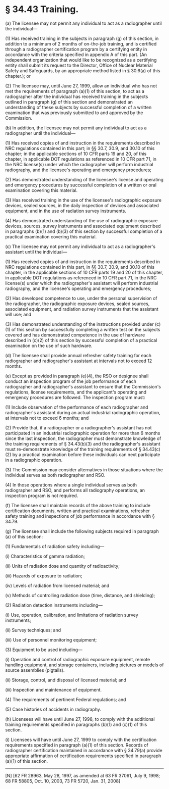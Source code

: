 # § 34.43   Training.

(a) The licensee may not permit any individual to act as a radiographer until the individual—


(1) Has received training in the subjects in paragraph (g) of this section, in addition to a minimum of 2 months of on-the-job training, and is certified through a radiographer certification program by a certifying entity in accordance with the criteria specified in appendix A of this part. (An independent organization that would like to be recognized as a certifying entity shall submit its request to the Director, Office of Nuclear Material Safety and Safeguards, by an appropriate method listed in § 30.6(a) of this chapter.); or


(2) The licensee may, until June 27, 1999, allow an individual who has not met the requirements of paragraph (a)(1) of this section, to act as a radiographer after the individual has received training in the subjects outlined in paragraph (g) of this section and demonstrated an understanding of these subjects by successful completion of a written examination that was previously submitted to and approved by the Commission.


(b) In addition, the licensee may not permit any individual to act as a radiographer until the individual—


(1) Has received copies of and instruction in the requirements described in NRC regulations contained in this part; in §§ 30.7, 30.9, and 30.10 of this chapter; in the applicable sections of 10 CFR parts 19 and 20, of this chapter, in applicable DOT regulations as referenced in 10 CFR part 71, in the NRC license(s) under which the radiographer will perform industrial radiography, and the licensee's operating and emergency procedures;


(2) Has demonstrated understanding of the licensee's license and operating and emergency procedures by successful completion of a written or oral examination covering this material.


(3) Has received training in the use of the licensee's radiographic exposure devices, sealed sources, in the daily inspection of devices and associated equipment, and in the use of radiation survey instruments.


(4) Has demonstrated understanding of the use of radiographic exposure devices, sources, survey instruments and associated equipment described in paragraphs (b)(1) and (b)(3) of this section by successful completion of a practical examination covering this material.


(c) The licensee may not permit any individual to act as a radiographer's assistant until the individual—


(1) Has received copies of and instruction in the requirements described in NRC regulations contained in this part, in §§ 30.7, 30.9, and 30.10 of this chapter, in the applicable sections of 10 CFR parts 19 and 20 of this chapter, in applicable DOT regulations as referenced in 10 CFR part 71, in the NRC license(s) under which the radiographer's assistant will perform industrial radiography, and the licensee's operating and emergency procedures;


(2) Has developed competence to use, under the personal supervision of the radiographer, the radiographic exposure devices, sealed sources, associated equipment, and radiation survey instruments that the assistant will use; and


(3) Has demonstrated understanding of the instructions provided under (c)(1) of this section by successfully completing a written test on the subjects covered and has demonstrated competence in the use of hardware described in (c)(2) of this section by successful completion of a practical examination on the use of such hardware.


(d) The licensee shall provide annual refresher safety training for each radiographer and radiographer's assistant at intervals not to exceed 12 months.


(e) Except as provided in paragraph (e)(4), the RSO or designee shall conduct an inspection program of the job performance of each radiographer and radiographer's assistant to ensure that the Commission's regulations, license requirements, and the applicant's operating and emergency procedures are followed. The inspection program must:


(1) Include observation of the performance of each radiographer and radiographer's assistant during an actual industrial radiographic operation, at intervals not to exceed 6 months; and


(2) Provide that, if a radiographer or a radiographer's assistant has not participated in an industrial radiographic operation for more than 6 months since the last inspection, the radiographer must demonstrate knowledge of the training requirements of § 34.43(b)(3) and the radiographer's assistant must re-demonstrate knowledge of the training requirements of § 34.43(c)(2) by a practical examination before these individuals can next participate in a radiographic operation.


(3) The Commission may consider alternatives in those situations where the individual serves as both radiographer and RSO.


(4) In those operations where a single individual serves as both radiographer and RSO, and performs all radiography operations, an inspection program is not required.


(f) The licensee shall maintain records of the above training to include certification documents, written and practical examinations, refresher safety training and inspections of job performance in accordance with § 34.79.


(g) The licensee shall include the following subjects required in paragraph (a) of this section:


(1) Fundamentals of radiation safety including—


(i) Characteristics of gamma radiation;


(ii) Units of radiation dose and quantity of radioactivity;


(iii) Hazards of exposure to radiation;


(iv) Levels of radiation from licensed material; and


(v) Methods of controlling radiation dose (time, distance, and shielding);


(2) Radiation detection instruments including—


(i) Use, operation, calibration, and limitations of radiation survey instruments;


(ii) Survey techniques; and


(iii) Use of personnel monitoring equipment;


(3) Equipment to be used including—


(i) Operation and control of radiographic exposure equipment, remote handling equipment, and storage containers, including pictures or models of source assemblies (pigtails).


(ii) Storage, control, and disposal of licensed material; and


(iii) Inspection and maintenance of equipment.


(4) The requirements of pertinent Federal regulations; and


(5) Case histories of accidents in radiography.


(h) Licensees will have until June 27, 1998, to comply with the additional training requirements specified in paragraphs (b)(1) and (c)(1) of this section.


(i) Licensees will have until June 27, 1999 to comply with the certification requirements specified in paragraph (a)(1) of this section. Records of radiographer certification maintained in accordance with § 34.79(a) provide appropriate affirmation of certification requirements specified in paragraph (a)(1) of this section.



---

[N] [62 FR 28963, May 28, 1997, as amended at 63 FR 37061, July 9, 1998; 68 FR 58805, Oct. 10, 2003, 73 FR 5720, Jan. 31, 2008]




